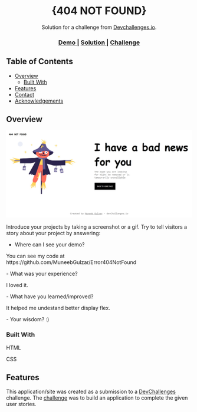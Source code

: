 <!-- Please update value in the {}  -->

<h1 align="center">{404 NOT FOUND}</h1>

<div align="center">
   Solution for a challenge from  <a href="http://devchallenges.io" target="_blank">Devchallenges.io</a>.
</div>

<div align="center">
  <h3>
    <a href="https://github.com/MuneebGulzar/Error404NotFound">
      Demo
    </a>
    <span> | </span>
    <a href="https://github.com/MuneebGulzar/Error404NotFound}">
      Solution
    </a>
    <span> | </span>
    <a href="https://devchallenges.io/challenges/wBunSb7FPrIepJZAg0sY">
      Challenge
    </a>
  </h3>
</div>

<!-- TABLE OF CONTENTS -->

## Table of Contents

- [Overview](#overview)
  - [Built With](#built-with)
- [Features](#features)
- [Contact](#contact)
- [Acknowledgements](#acknowledgements)

<!-- OVERVIEW -->

## Overview

![screenshot](https://github.com/MuneebGulzar/Error404NotFound/blob/main/desk.jpg)

Introduce your projects by taking a screenshot or a gif. Try to tell visitors a story about your project by answering:

- Where can I see your demo?
<p>You can see my code at https://github.com/MuneebGulzar/Error404NotFound</p>
- What was your experience?
<p>I loved it.</p>
- What have you learned/improved?
<p>It helped me undestand better display flex.</p>
- Your wisdom? :)

### Built With

<p>HTML</p>
<p>CSS</p>

## Features

<!-- List the features of your application or follow the template. Don't share the figma file here :) -->

This application/site was created as a submission to a [DevChallenges](https://devchallenges.io/challenges) challenge. The [challenge](https://devchallenges.io/challenges/wBunSb7FPrIepJZAg0sY) was to build an application to complete the given user stories.


